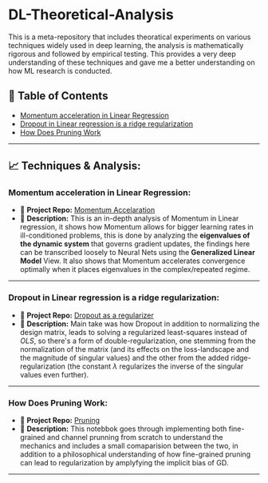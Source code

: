 # DL-Theoretical-Analysis

This is a meta-repository that includes theoratical experiments on various techniques widely used in deep learning, the analysis is mathematically rigorous and followed by empirical testing. This provides a very deep understanding of these techniques and gave me a better understanding on how ML research is conducted.

## 📌 Table of Contents
- [Momentum acceleration in Linear Regression](#momentum-acceleration-in-linear-regression)
- [Dropout in Linear regression is a ridge regularization](#dropout-in-linear-regression-is-a-ridge-regularization)
- [How Does Pruning Work](#how-does-pruning-work)
---

## 📈 Techniques & Analysis:

### Momentum acceleration in Linear Regression:

- 📂 **Project Repo:** [Momentum Accelaration](https://github.com/fadibenz/Momentum-Experimentation)
- 📝 **Description:** This is an in-depth analysis of Momentum in Linear regression, it shows how Momentum allows for bigger learning rates in ill-conditioned problems, this is done by analyzing the **eigenvalues of the dynamic system** that governs gradient updates,  the findings here can be transcribed loosely to Neural Nets using the **Generalized Linear Model** View. It also shows that Momentum accelerates convergence optimally when it places eigenvalues in the complex/repeated regime.

---

### Dropout in Linear regression is a ridge regularization:

- 📂 **Project Repo:** [Dropout as a regularizer](https://github.com/fadibenz/Dropout-InDepth)
- 📝 **Description:**  Main take was how  Dropout in addition to normalizing the design matrix, leads to solving a regularized least-squares instead of $OLS$, so there's a form of double-regularization, one stemming from the normalization of the matrix (and its effects on the loss-landscape and the magnitude of singular values) and the other from the added ridge-regularization (the constant $\lambda$ regularizes the inverse of the singular values even further).

---

### How Does Pruning Work:

- 📂 **Project Repo:** [Pruning](https://github.com/fadibenz/Pruning)
- 📝 **Description:**  This notebbok goes through implementing both fine-grained and channel prunning from scratch to understand the mechanics and includes a small comaparision between the two, in addition to a philosophical understanding of how fine-grained pruning can lead to regularization by amplyfying the implicit bias of GD.
---
